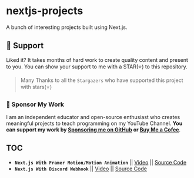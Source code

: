 # nextjs-projects

A bunch of interesting projects built using Next.js.

## 🫶 Support
Liked it? It takes months of hard work to create quality content and present to you. You can show your support to me with a STAR(⭐) to this repository.

> Many Thanks to all the `Stargazers` who have supported this project with stars(⭐)

### 🤝 Sponsor My Work
I am an independent educator and open-source enthusiast who creates meaningful projects to teach programming on my YouTube Channel. **You can support my work by [Sponsoring me on GitHub](https://github.com/sponsors/atapas) or [Buy Me a Cofee](https://buymeacoffee.com/tapasadhikary)**.

## TOC

- **`Next.js With Framer Motion/Motion Animation`** || [Video](https://youtu.be/T90QUHosXIU) || [Source Code](https://github.com/tapascript/nextjs-projects/tree/main/next-motion#readme)
- **`Next.js With Discord Webhook`** || [Video](https://youtu.be/T90QUHosXIU) || [Source Code](https://github.com/tapascript/next-js-discord)


